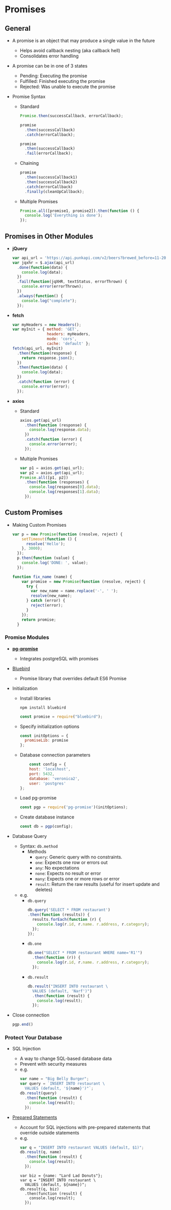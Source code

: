 # Promises

## General

- A promise is an object that may produce a single value in the future
  - Helps avoid callback nesting (aka callback hell)
  - Consolidates error handling
  
- A promise can be in one of 3 states
  - Pending:  Executing the promise
  - Fulfilled:  Finished executing the promise
  - Rejected:  Was unable to execute the promise

- Promise Syntax
  - Standard
    ```js
    Promise.then(successCallback, errorCallback);
    ```
    ```js
    promise
      .then(successCallback)
      .catch(errorCallback);
    ```
    ```js
    promise
      .then(successCallback)
      .fail(errorCallback);
    ```
  - Chaining
    ```js
    promise
      .then(successCallback1)
      .then(successCallback2)
      .catch(errorCallback)
      .finally(cleanUpCallback);
    ```
  - Multiple Promises
    ```js
    Promise.all([promise1, promise2]).then(function () {
      console.log('Everything is done');
    });
    ```



## Promises in Other Modules

- **jQuery**
  ```js
  var api_url = 'https://api.punkapi.com/v2/beers?brewed_before=11-2012&abv_gt=6';
  var jqxhr = $.ajax(api_url)
    .done(function(data) {
      console.log(data);
    })
    .fail(function(jqXHR, textStatus, errorThrown) {
      console.error(errorThrown);
    })
    .always(function() {
      console.log("complete");
    });
  ```
  
- **fetch**
  ```js
  var myHeaders = new Headers();
  var myInit = { method: 'GET',
                 headers: myHeaders,
                 mode: 'cors',
                 cache: 'default' };
  fetch(api_url, myInit)
    .then(function(response) {
      return response.json();
    })
    .then(function(data) {
      console.log(data);
    })
    .catch(function (error) {
      console.error(error);
    });
  ```
  
- **axios**
  - Standard
    ```js
    axios.get(api_url)
      .then(function (response) {
        console.log(response.data);
      })
      .catch(function (error) {
        console.error(error);
      });
    ```
  - Multiple Promises
    ```js
    var p1 = axios.get(api_url);
    var p2 = axios.get(api_url);
    Promise.all([p1, p2])
      .then(function (responses) {
        console.log(responses[0].data);
        console.log(responses[1].data);
      });
    ```

## Custom Promises

- Making Custom Promises
  ```js
  var p = new Promise(function (resolve, reject) {
      setTimeout(function () {
        resolve('Hello');
      }, 3000);
    });
    p.then(function (value) {
      console.log('DONE: ', value);
    });
  ```
  ```js
  function fix_name (name) {
      var promise = new Promise(function (resolve, reject) {
        try {
          var new_name = name.replace('-', ' ');
          resolve(new_name);
        } catch (error) {
          reject(error);
        }
      });
      return promise;
    }
  ```
  
### Promise Modules

- [**pg-promise**](http://vitaly-t.github.io/pg-promise/index.html)
  - Integrates postgreSQL with promises
  
- [Bluebird](http://bluebirdjs.com/docs/getting-started.html)
  - Promise library that overrides default ES6 Promise
  
- Initialization
  - Install libraries
    ```
    npm install bluebird
    ```
    ```js
    const promise = require("bluebird");
    ```
  - Specify initialization options
    ```js
    const initOptions = {
      promiseLib: promise
    };
    ```
  - Database connection parameters
    ```js
        const config = {
        host: 'localhost',
        port: 5432,
        database: 'veronica2',
        user: 'postgres'
    };
    ```
  - Load pg-promise
    ```js
    const pgp = require('pg-promise')(initOptions);
    ```
  - Create database instance
    ```js
    const db = pgp(config);
    ```
    
- Database Query
  - Syntax:  ```db.method```
    - Methods
      - ```query```:  Generic query with no constraints.
      - ```one```:  Expects one row or errors out
      - ```any```:  No expectations
      - ```none```:  Expects no result or error
      - ```many```:  Expects one or more rows or error
      - ```result```:  Return the raw results (useful for insert update and deletes)
  - e.g.
    - ```db.query```
      ```js
      db.query('SELECT * FROM restaurant')
      .then(function (results)) {
        results.forEach(function (r) {
          console.log(r.id, r.name. r.address, r.category);
        });
      });
      ```
    - ```db.one```
      ```js
      db.one("SELECT * FROM restaurant WHERE name='R1'")
        .then(function (r)) {
          console.log(r.id, r.name. r.address, r.category);
        });
      ```
    - ```db.result```
      ```js
      db.result("INSERT INTO restaurant \
        VALUES (default, 'Narf')")
        .then(function (result) {
          console.log(result);
        });
      ```
  
- Close connection
  ```js
  pgp.end()
  ```
  
### Protect Your Database

- SQL Injection
  - A way to change SQL-based database data
  - Prevent with security measures
  - e.g.
    ```js
    var name = "Big Belly Burger";
    var query = `INSERT INTO restaurant \
      VALUES (default, '${name}')"`;
    db.result(query)
      .then(function (result) {
        console.log(result);
      });
    ```
    
- [Prepared Statements](https://www.linkedin.com/pulse/protecting-your-postgresql-database-from-sql-attack-rogers-iii/)
  - Account for SQL injections with pre-prepared statements that override outside statements
  - e.g.
    ```js
    var q = "INSERT INTO restaurant VALUES (default, $1)";
    db.result(q, name)
      .then(function (result) {
        console.log(result);
      });
    ```
    ```
    var biz = {name: "Lard Lad Donuts"};
    var q = "INSERT INTO restaurant \
      VALUES (default, ${name})";
    db.result(q, biz)
      .then(function (result) {
        console.log(result);
      });
    ```
